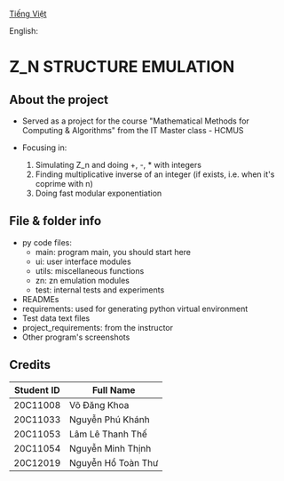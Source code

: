 [Tiếng Việt](README_vi.md)

English: 

# Z_N STRUCTURE EMULATION

## About the project
* Served as a project for the course "Mathematical Methods for Computing & Algorithms" from the IT Master class - HCMUS

* Focusing in:
    1. Simulating Z_n and doing +, -, * with integers
    2. Finding multiplicative inverse of an integer (if exists, i.e. when it's coprime with n)
    3. Doing fast modular exponentiation

## File & folder info
* py code files:
    * main: program main, you should start here
    * ui: user interface modules
    * utils: miscellaneous functions
    * zn: zn emulation modules
    * test: internal tests and experiments
* READMEs
* requirements: used for generating python virtual environment
* Test data text files
* project_requirements: from the instructor
* Other program's screenshots

## Credits
| Student ID | Full Name |
| --- | --- |
| 20C11008 | Võ Đăng Khoa |
| 20C11033 | Nguyễn Phú Khánh |
| 20C11053 | Lâm Lê Thanh Thế |
| 20C11054 | Nguyễn Minh Thịnh |
| 20C12019 | Nguyễn Hồ Toàn Thư |